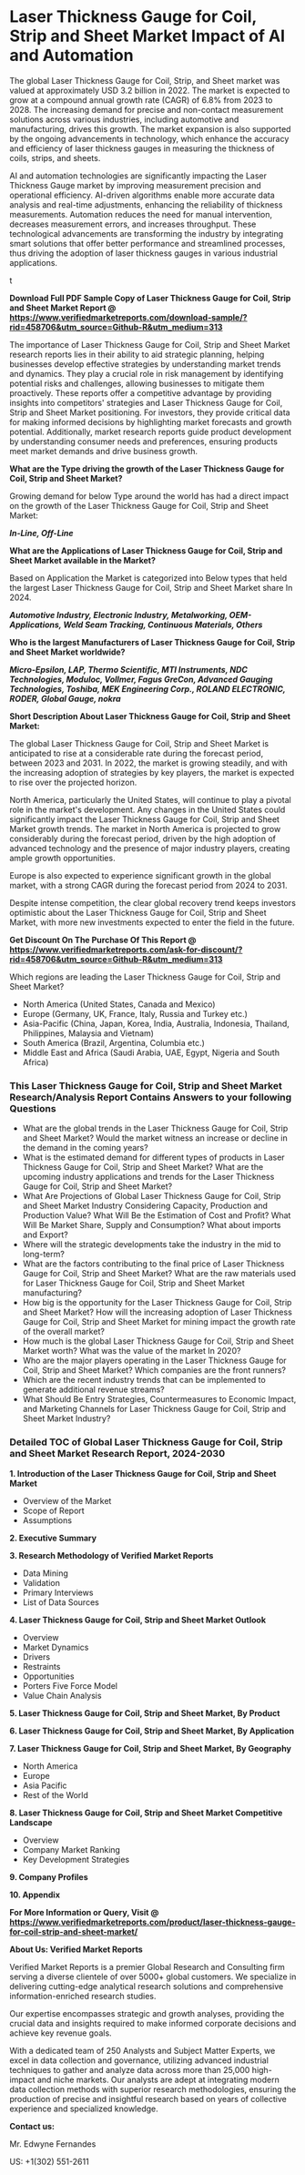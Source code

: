 <meta name="title" content="Global Laser Thickness Gauge for Coil, Strip and Sheet Market Impact of AI and Automation"><meta name="description" content="The global Laser Thickness Gauge for Coil, Strip, and Sheet market was valued at approximately USD 3.2 billion in 2022. The market is expected to grow at a compound an"><meta name="title" content="Laser Thickness Gauge for Coil, Strip and Sheet Market Size, Share, Scope, Trends, Growth, Opportunities, Analysis, Forecast"><h1>Laser Thickness Gauge for Coil, Strip and Sheet Market Impact of AI and Automation</h1><p>The global Laser Thickness Gauge for Coil, Strip, and Sheet market was valued at approximately USD 3.2 billion in 2022. The market is expected to grow at a compound annual growth rate (CAGR) of 6.8% from 2023 to 2028. The increasing demand for precise and non-contact measurement solutions across various industries, including automotive and manufacturing, drives this growth. The market expansion is also supported by the ongoing advancements in technology, which enhance the accuracy and efficiency of laser thickness gauges in measuring the thickness of coils, strips, and sheets.</p><p>AI and automation technologies are significantly impacting the Laser Thickness Gauge market by improving measurement precision and operational efficiency. AI-driven algorithms enable more accurate data analysis and real-time adjustments, enhancing the reliability of thickness measurements. Automation reduces the need for manual intervention, decreases measurement errors, and increases throughput. These technological advancements are transforming the industry by integrating smart solutions that offer better performance and streamlined processes, thus driving the adoption of laser thickness gauges in various industrial applications.</p>t</p><p id="" class=""><strong>Download Full PDF Sample Copy of Laser Thickness Gauge for Coil, Strip and Sheet Market Report @ <a href="https://www.verifiedmarketreports.com/download-sample/?rid=458706&utm_source=Github-R&utm_medium=313" target="_blank">https://www.verifiedmarketreports.com/download-sample/?rid=458706&utm_source=Github-R&utm_medium=313</a></strong></p><p>The importance of&nbsp;Laser Thickness Gauge for Coil, Strip and Sheet Market research reports lies in their ability to aid strategic planning, helping businesses develop effective strategies by understanding market trends and dynamics. They play a crucial role in risk management by identifying potential risks and challenges, allowing businesses to mitigate them proactively. These reports offer a competitive advantage by providing insights into competitors' strategies and Laser Thickness Gauge for Coil, Strip and Sheet Market positioning. For investors, they provide critical data for making informed decisions by highlighting market forecasts and growth potential. Additionally, market research reports guide product development by understanding consumer needs and preferences, ensuring products meet market demands and drive business growth.</p><p><strong>What are the&nbsp;Type driving the growth of the Laser Thickness Gauge for Coil, Strip and Sheet Market?</strong></p><p id="" class="">Growing demand for below Type around the world has had a direct impact on the growth of the Laser Thickness Gauge for Coil, Strip and Sheet Market:</p><em><strong>In-Line, Off-Line</strong></em></p><strong>What are the&nbsp;Applications&nbsp;of Laser Thickness Gauge for Coil, Strip and Sheet Market available in the Market?</strong></p><p id="" class="">Based on Application the Market is categorized into Below types that held the largest Laser Thickness Gauge for Coil, Strip and Sheet Market share In 2024.</p><em><strong>Automotive Industry, Electronic Industry, Metalworking, OEM-Applications, Weld Seam Tracking, Continuous Materials, Others</strong></em></p><strong>Who is the largest Manufacturers of Laser Thickness Gauge for Coil, Strip and Sheet Market worldwide?</strong></p><p><em><strong>Micro-Epsilon, LAP, Thermo Scientific, MTI Instruments, NDC Technologies, Moduloc, Vollmer, Fagus GreCon, Advanced Gauging Technologies, Toshiba, MEK Engineering Corp., ROLAND ELECTRONIC, RODER, Global Gauge, nokra</strong></em></p><p id="" class=""><strong>Short Description About Laser Thickness Gauge for Coil, Strip and Sheet Market:</strong></p><p>The global Laser Thickness Gauge for Coil, Strip and Sheet Market is anticipated to rise at a considerable rate during the forecast period, between 2023 and 2031. In 2022, the market is growing steadily, and with the increasing adoption of strategies by key players, the market is expected to rise over the projected horizon.</p><p>North America, particularly the United States, will continue to play a pivotal role in the market's development. Any changes in the United States could significantly impact the Laser Thickness Gauge for Coil, Strip and Sheet Market growth trends. The market in North America is projected to grow considerably during the forecast period, driven by the high adoption of advanced technology and the presence of major industry players, creating ample growth opportunities.</p><p>Europe is also expected to experience significant growth in the global market, with a strong CAGR during the forecast period from 2024 to 2031.</p><p>Despite intense competition, the clear global recovery trend keeps investors optimistic about the Laser Thickness Gauge for Coil, Strip and Sheet Market, with more new investments expected to enter the field in the future.</p><p id="" class=""><strong>Get Discount On The Purchase Of This Report @ <a href="https://www.verifiedmarketreports.com/ask-for-discount/?rid=458706&utm_source=Github-R&utm_medium=313" target="_blank">https://www.verifiedmarketreports.com/ask-for-discount/?rid=458706&utm_source=Github-R&utm_medium=313</a></strong></p>Which regions are leading the Laser Thickness Gauge for Coil, Strip and Sheet Market?</p><ul><li>North America (United States, Canada and Mexico)</li><li>Europe (Germany, UK, France, Italy, Russia and Turkey etc.)</li><li>Asia-Pacific (China, Japan, Korea, India, Australia, Indonesia, Thailand, Philippines, Malaysia and Vietnam)</li><li>South America (Brazil, Argentina, Columbia etc.)</li><li>Middle East and Africa (Saudi Arabia, UAE, Egypt, Nigeria and South Africa)</li></ul><h3 id="" class="">This Laser Thickness Gauge for Coil, Strip and Sheet Market Research/Analysis Report Contains Answers to your following Questions</h3><ul><li>What are the global trends in the Laser Thickness Gauge for Coil, Strip and Sheet Market? Would the market witness an increase or decline in the demand in the coming years?</li><li>What is the estimated demand for different types of products in Laser Thickness Gauge for Coil, Strip and Sheet Market? What are the upcoming industry applications and trends for the Laser Thickness Gauge for Coil, Strip and Sheet Market?</li><li>What Are Projections of Global Laser Thickness Gauge for Coil, Strip and Sheet Market Industry Considering Capacity, Production and Production Value? What Will Be the Estimation of Cost and Profit? What Will Be Market Share, Supply and Consumption? What about imports and Export?</li><li>Where will the strategic developments take the industry in the mid to long-term?</li><li>What are the factors contributing to the final price of Laser Thickness Gauge for Coil, Strip and Sheet Market? What are the raw materials used for Laser Thickness Gauge for Coil, Strip and Sheet Market manufacturing?</li><li>How big is the opportunity for the Laser Thickness Gauge for Coil, Strip and Sheet Market? How will the increasing adoption of Laser Thickness Gauge for Coil, Strip and Sheet Market for mining impact the growth rate of the overall market?</li><li>How much is the global Laser Thickness Gauge for Coil, Strip and Sheet Market worth? What was the value of the market In 2020?</li><li>Who are the major players operating in the Laser Thickness Gauge for Coil, Strip and Sheet Market? Which companies are the front runners?</li><li>Which are the recent industry trends that can be implemented to generate additional revenue streams?</li><li>What Should Be Entry Strategies, Countermeasures to Economic Impact, and Marketing Channels for Laser Thickness Gauge for Coil, Strip and Sheet Market Industry?</li></ul><h3 id="" class="">Detailed TOC of Global Laser Thickness Gauge for Coil, Strip and Sheet Market Research Report, 2024-2030</h3><p id="" class=""><strong>1. Introduction of the Laser Thickness Gauge for Coil, Strip and Sheet Market</strong></p><ul><li>Overview of the Market</li><li>Scope of Report</li><li>Assumptions</li></ul><p id="" class=""><strong>2. Executive Summary</strong></p><p id="" class=""><strong>3. Research Methodology of Verified Market Reports</strong></p><ul><li>Data Mining</li><li>Validation</li><li>Primary Interviews</li><li>List of Data Sources</li></ul><p id="" class=""><strong>4. Laser Thickness Gauge for Coil, Strip and Sheet Market Outlook</strong></p><ul><li>Overview</li><li>Market Dynamics</li><li>Drivers</li><li>Restraints</li><li>Opportunities</li><li>Porters Five Force Model</li><li>Value Chain Analysis</li></ul><p id="" class=""><strong>5. Laser Thickness Gauge for Coil, Strip and Sheet Market, By Product</strong></p><p id="" class=""><strong>6. Laser Thickness Gauge for Coil, Strip and Sheet Market, By Application</strong></p><p id="" class=""><strong>7. Laser Thickness Gauge for Coil, Strip and Sheet Market, By Geography</strong></p><ul><li>North America</li><li>Europe</li><li>Asia Pacific</li><li>Rest of the World</li></ul><p id="" class=""><strong>8. Laser Thickness Gauge for Coil, Strip and Sheet Market Competitive Landscape</strong></p><ul><li>Overview</li><li>Company Market Ranking</li><li>Key Development Strategies</li></ul><p id="" class=""><strong>9. Company Profiles</strong></p><p id="" class=""><strong>10. Appendix</strong></p><p id="" class=""><strong>For More Information or Query, Visit @ <a href="https://www.verifiedmarketreports.com/product/laser-thickness-gauge-for-coil-strip-and-sheet-market/" target="_blank">https://www.verifiedmarketreports.com/product/laser-thickness-gauge-for-coil-strip-and-sheet-market/</a></strong></p><p id="" class=""><strong>About Us: Verified Market Reports</strong></p><p id="" class="">Verified Market Reports is a premier Global Research and Consulting firm serving a diverse clientele of over 5000+ global customers. We specialize in delivering cutting-edge analytical research solutions and comprehensive information-enriched research studies.</p><p id="" class="">Our expertise encompasses strategic and growth analyses, providing the crucial data and insights required to make informed corporate decisions and achieve key revenue goals.</p><p id="" class="">With a dedicated team of 250 Analysts and Subject Matter Experts, we excel in data collection and governance, utilizing advanced industrial techniques to gather and analyze data across more than 25,000 high-impact and niche markets. Our analysts are adept at integrating modern data collection methods with superior research methodologies, ensuring the production of precise and insightful research based on years of collective experience and specialized knowledge.</p><p id="" class=""><strong>Contact us:</strong></p><p id="" class="">Mr. Edwyne Fernandes</p><p id="" class="">US: +1(302) 551-2611</p>